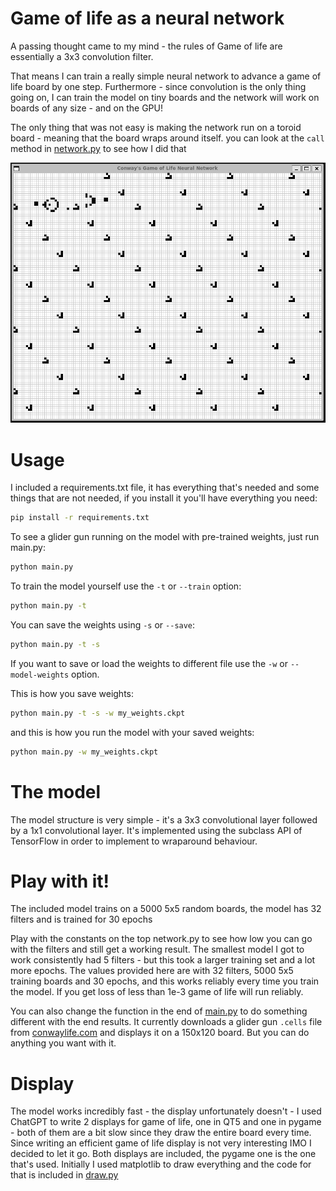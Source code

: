 # Game of life as a neural network
A passing thought came to my mind - the rules of Game of life are essentially a 3x3 convolution filter.

That means I can train a really simple neural network to advance a game of life board by one step.
Furthermore - since convolution is the only thing going on, I can train the model on tiny boards and the network will work on boards of any size - and on the GPU!

The only thing that was not easy is making the network run on a toroid board - meaning that the board wraps around itself. you can look at the `call` method in [network.py](network.py) to see how I did that

![glider_gun_image](glider_gun.png)
# Usage
I included a requirements.txt file, it has everything that's needed and some things that are not needed, if you install it you'll have everything you need:
```bash
pip install -r requirements.txt
```

To see a glider gun running on the model with pre-trained weights, just run main.py:
```bash
python main.py
```

To train the model yourself use the `-t` or `--train` option:
```bash
python main.py -t
```

You can save the weights using `-s` or `--save`:
```bash
python main.py -t -s
```

If you want to save or load the weights to different file use the `-w` or `--model-weights` option.

This is how you save weights:
```bash
python main.py -t -s -w my_weights.ckpt
```

and this is how you run the model with your saved weights:
```bash
python main.py -w my_weights.ckpt
```
# The model
The model structure is very simple - it's a 3x3 convolutional layer followed by a 1x1 convolutional layer.
It's implemented using the subclass API of TensorFlow in order to implement to wraparound behaviour.

# Play with it!
The included model trains on a 5000 5x5 random boards, the model has 32 filters and is trained for 30 epochs

Play with the constants on the top network.py to see how low you can go with the filters and still get a working result.
The smallest model I got to work consistently had 5 filters - but this took a larger training set and a lot more epochs.
The values provided here are with 32 filters, 5000 5x5 training boards and 30 epochs, and this works reliably every time you train the model.
If you get loss of less than 1e-3 game of life will run reliably.

You can also change the function in the end of [main.py](main.py) to do something different with the end results.
It currently downloads a glider gun `.cells` file from [conwaylife.com](https://conwaylife.com/) and displays it on a 150x120 board. But you can do anything you want with it.

# Display
The model works incredibly fast - the display unfortunately doesn't - I used ChatGPT to write 2 displays for game of life, one in QT5 and one in pygame - both of them are a bit slow since they draw the entire board every time. Since writing an efficient game of life display is not very interesting IMO I decided to let it go. Both displays are included, the pygame one is the one that's used.
Initially I used matplotlib to draw everything and the code for that is included in [draw.py](draw.py)
